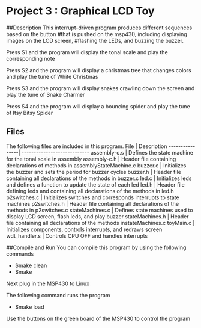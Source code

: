# Project 3 : Graphical LCD Toy
##Description
This interrupt-driven program produces different sequences based on the button
#that is pushed on the msp430, including displaying images on the LCD screen,
#flashing the LEDs, and buzzing the buzzer.

Press S1 and the program will display the tonal scale and play the
corresponding note

Press S2 and the program will display a christmas tree that changes colors and
play the tune of White Christmas

Press S3 and the program will display snakes crawling down the screen and play
the tune of Snake Charmer

Press S4 and the program will display a bouncing spider and play the tune of
Itsy Bitsy Spider

## Files

The following files are included in this program.
File | Description
----------------| ----------------------------
assembly-c.s    | Defines the state machine for the tonal scale in assembly
assembly-c.h    | Header file containing declarations of methods in assemblyStateMachine.c
buzzer.c        | Initializes the buzzer and sets the period for buzzer cycles
buzzer.h        | Header file containing all declarations of the methods in buzzer.c
led.c           | Initializes leds and defines a function to update the state of each led
led.h           | Header file defining leds and containing all declarations of the methods in led.h
p2switches.c    | Initializes switches and corresponds interrupts to state machines
p2switches.h    | Header file containing all declarations of the methods in p2switches.c
stateMachines.c | Defines state machines used to display LCD screen, flash leds, and play buzzer
stateMachines.h | Header file containing all declarations of the methods instateMachines.c
toyMain.c       | Initializes components, controls interrupts, and redraws screen
wdt_handler.s   | Controls CPU OFF and handles interrupts 

##Compile and Run
You can compile this program by using the following commands
*   $make clean
*   $make

Next plug in the MSP430 to Linux

The following command runs the program
*   $make load

Use the buttons on the green board of the MSP430 to control the program
